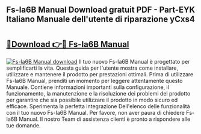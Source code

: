 ## Fs-Ia6B Manual Download gratuit PDF - Part-EYK Italiano Manuale dell'utente di riparazione yCxs4

# <h2><a href="http://dfak11.blite.top/?on=Fs-Ia6B+Manual">🔗Download 👉🔴 Fs-Ia6B Manual</a></h2>

[![Fs-Ia6B Manual download](https://i.imgur.com/lujVjoI.png)](http://dfak11.blite.top/?on=Fs-Ia6B+Manual)
Il tuo nuovo Fs-Ia6B Manual è progettato per semplificarti la vita. Questa guida per l'utente mostra come installare, utilizzare e mantenere il prodotto per prestazioni ottimali. Prima di utilizzare Fs-Ia6B Manual, prenditi un momento per leggere attentamente questo Manuale. Contiene informazioni importanti sulla configurazione, il funzionamento, la manutenzione e la risoluzione dei problemi del prodotto per garantire che sia possibile utilizzare il prodotto in modo sicuro ed efficace. Sperimenta la perfetta integrazione Dell'elenco delle funzionalità con il tuo nuovo Fs-Ia6B Manual. Per favore, non aver paura di chiedere Fs-Ia6B Manual. Il nostro Team di assistenza clienti è pronto a rispondere alle tue domande.
